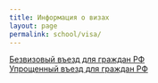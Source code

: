 ```yaml
---
title: Информация о визах
layout: page
permalink: school/visa/
---
```


[Безвизовый въезд для граждан РФ](/school/visa/visa-free)  
[Упрoщенный въезд для граждан РФ](/school/visa/admission)